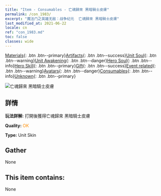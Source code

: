 ```yaml
---
title: "Item - Consumables - 亡魂歸來 黑暗騎士皮膚"
permalink: /con_1983/
excerpt: "魔法门之英雄无敌：战争纪元  亡魂歸來 黑暗騎士皮膚"
last_modified_at: 2021-06-22
locale: cn
ref: "con_1983.md"
toc: false
classes: wide
---
```

 [Materials](/ItemsCN/){: .btn .btn--primary}[Artifacts](/ItemsCN/Artifacts/){: .btn .btn--success}[Unit Soul](/ItemsCN/UnitSoul/){: .btn .btn--warning}[Unit Awakening](/ItemsCN/UnitAwakening/){: .btn .btn--danger}[Hero Soul](/ItemsCN/HeroSoul/){: .btn .btn--info}[Hero Skill](/ItemsCN/HeroSkill/){: .btn .btn--primary}[Gift](/ItemsCN/Gift/){: .btn .btn--success}[Event related](/ItemsCN/Events/){: .btn .btn--warning}[Avatars](/ItemsCN/Avatars/){: .btn .btn--danger}[Consumables](/ItemsCN/Consumables/){: .btn .btn--info}[Unknown](/ItemsCN/Unknown/){: .btn .btn--primary}

 ![亡魂歸來 黑暗騎士皮膚](/images/u/ti_heianqishipifu.jpg)

## 詳情
 **玩法詳解:** 打開後獲得亡魂歸來 黑暗騎士皮膚

 **Quality:** <span style="color: #FF8C00">OK</span>

 **Type:** Unit Skin

## Gather

  None

## This item contains:

  None

